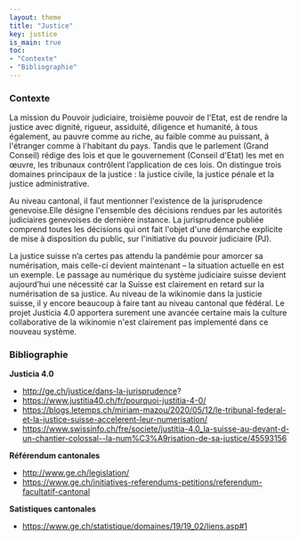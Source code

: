 ```yaml
---
layout: theme
title: "Justice"
key: justice
is_main: true
toc:
- "Contexte"
- "Bibliographie"
---
```


### Contexte
La mission du Pouvoir judiciaire, troisième pouvoir de l'Etat, est de rendre la justice avec dignité, rigueur, assiduité, diligence et humanité, à tous également, 
au pauvre comme au riche, au faible comme au puissant, à l'étranger comme à l'habitant du pays. Tandis que le parlement (Grand Conseil) rédige des lois et 
que le gouvernement (Conseil d'Etat) les met en œuvre, les tribunaux contrôlent l’application de ces lois. On distingue trois domaines principaux de la justice : 
la justice civile, la justice pénale et la justice administrative.

Au niveau cantonal, il faut mentionner l'existence de la jurisprudence genevoise.Elle désigne l'ensemble des décisions rendues par les autorités judiciaires genevoises de dernière instance.
La jurisprudence publiée comprend toutes les décisions qui ont fait l'objet d'une démarche explicite de mise à disposition du public, sur l'initiative du pouvoir 
judiciaire (PJ). 

La justice suisse n’a certes pas attendu la pandémie pour amorcer sa numérisation, mais celle-ci devient maintenant – la situation actuelle en est un exemple. 
Le passage au numérique du système judiciaire suisse devient aujourd’hui une nécessité car la Suisse est clairement en retard sur la numérisation de sa justice.
Au niveau de la wikinomie dans la justicie suisse, il y encore beaucoup à faire tant au niveau cantonal que fédéral. Le projet Justicia 4.0 apportera 
surement une avancée certaine mais la culture collaborative de la wikinomie n'est clairement pas implementé dans ce nouveau système.


### Bibliographie


**Justicia 4.0**

* http://ge.ch/justice/dans-la-jurisprudence?
* https://www.justitia40.ch/fr/pourquoi-justitia-4-0/
* https://blogs.letemps.ch/miriam-mazou/2020/05/12/le-tribunal-federal-et-la-justice-suisse-accelerent-leur-numerisation/
* https://www.swissinfo.ch/fre/societe/justitia-4.0_la-suisse-au-devant-d-un-chantier-colossal--la-num%C3%A9risation-de-sa-justice/45593156

**Référendum cantonales**

* http://www.ge.ch/legislation/
* https://www.ge.ch/initiatives-referendums-petitions/referendum-facultatif-cantonal

**Satistiques cantonales**

* https://www.ge.ch/statistique/domaines/19/19_02/liens.asp#1